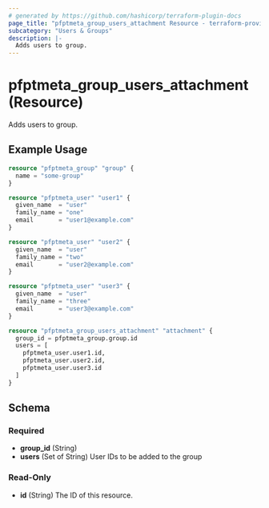 ```yaml
---
# generated by https://github.com/hashicorp/terraform-plugin-docs
page_title: "pfptmeta_group_users_attachment Resource - terraform-provider-pfptmeta"
subcategory: "Users & Groups"
description: |-
  Adds users to group.
---
```


# pfptmeta_group_users_attachment (Resource)

Adds users to group.

## Example Usage

```terraform
resource "pfptmeta_group" "group" {
  name = "some-group"
}

resource "pfptmeta_user" "user1" {
  given_name  = "user"
  family_name = "one"
  email       = "user1@example.com"
}

resource "pfptmeta_user" "user2" {
  given_name  = "user"
  family_name = "two"
  email       = "user2@example.com"
}

resource "pfptmeta_user" "user3" {
  given_name  = "user"
  family_name = "three"
  email       = "user3@example.com"
}

resource "pfptmeta_group_users_attachment" "attachment" {
  group_id = pfptmeta_group.group.id
  users = [
    pfptmeta_user.user1.id,
    pfptmeta_user.user2.id,
    pfptmeta_user.user3.id
  ]
}
```

<!-- schema generated by tfplugindocs -->
## Schema

### Required

- **group_id** (String)
- **users** (Set of String) User IDs to be added to the group

### Read-Only

- **id** (String) The ID of this resource.
